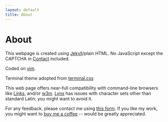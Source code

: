 ```yaml
---
layout: default
title: About
---
```


# About
This webpage is created using [Jekyll](https://jekyllrb.com)/plain HTML. No JavaScript except the CAPTCHA in [Contact](/contact/contact.html) included.

Coded on [vim](https://vim.org).

Terminal theme adopted from [terminal.css](https://terminalcss.xyz)

This web page offers near-full compatibility with command-line browsers like [Links](http://links.twibright.com), and/or [w3m](http://w3m.sourceforge.net). [Lynx](http://lynx.browser.org) has issues with character sets other than standard Latin; you might want to avoid it.

For any feedback, please contact me using [this form](/contact.html). If you like my work, you might want to [buy me a coffee](/donate.html)  -- would be greatly appreciated.
